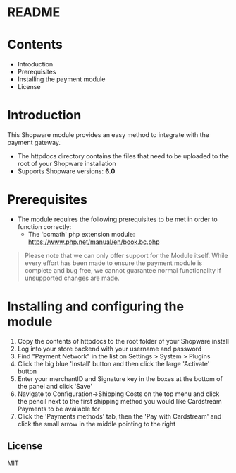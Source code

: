 # README

# Contents

- Introduction
- Prerequisites
- Installing the payment module
- License

# Introduction

This Shopware module provides an easy method to integrate with the payment gateway.
 - The httpdocs directory contains the files that need to be uploaded to the root of your Shopware installation
 - Supports Shopware versions: **6.0**

# Prerequisites

- The module requires the following prerequisites to be met in order to function correctly:
    - The 'bcmath' php extension module: https://www.php.net/manual/en/book.bc.php

> Please note that we can only offer support for the Module itself. While every effort has been made to ensure the payment module is complete and bug free, we cannot guarantee normal functionality if unsupported changes are made.

# Installing and configuring the module

1. Copy the contents of httpdocs to the root folder of your Shopware install
2. Log into your store backend with your username and password
3. Find "Payment Network" in the list on Settings > System > Plugins
4. Click the big blue 'Install' button and then click the large 'Activate' button
5. Enter your merchantID and Signature key in the boxes at the bottom of the panel and click 'Save'
6. Navigate to Configuration->Shipping Costs on the top menu and click the pencil next to the first shipping method you would like Cardstream Payments to be available for
7. Click the 'Payments methods' tab, then the 'Pay with Cardstream' and click the small arrow in the middle pointing to the right

License
----
MIT
